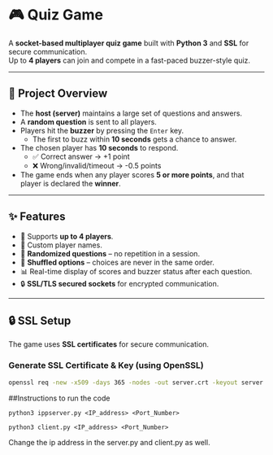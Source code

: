 # 🎮 Quiz Game

A **socket-based multiplayer quiz game** built with **Python 3** and **SSL** for secure communication.  
Up to **4 players** can join and compete in a fast-paced buzzer-style quiz.  

---

## 📖 Project Overview
- The **host (server)** maintains a large set of questions and answers.
- A **random question** is sent to all players.
- Players hit the **buzzer** by pressing the `Enter` key.  
  - The first to buzz within **10 seconds** gets a chance to answer.
- The chosen player has **10 seconds** to respond.  
  - ✅ Correct answer → +1 point  
  - ❌ Wrong/invalid/timeout → -0.5 points
- The game ends when any player scores **5 or more points**, and that player is declared the **winner**.

---

## ✨ Features
- 👥 Supports **up to 4 players**.
- 📝 Custom player names.
- 🎲 **Randomized questions** – no repetition in a session.
- 🔀 **Shuffled options** – choices are never in the same order.
- 📊 Real-time display of scores and buzzer status after each question.
- 🔒 **SSL/TLS secured sockets** for encrypted communication.

---

## 🔒 SSL Setup
The game uses **SSL certificates** for secure communication.

### Generate SSL Certificate & Key (using OpenSSL)
```bash
openssl req -new -x509 -days 365 -nodes -out server.crt -keyout server.key
```

##Instructions to run the code
```
python3 ippserver.py <IP_address> <Port_Number>
```
```
python3 client.py <IP_address> <Port_Number>
```
Change the ip address in the server.py and client.py as well.





